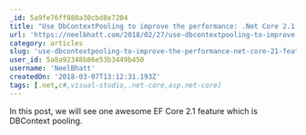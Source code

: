 ```yaml
---
_id: 5a9fe76ff080a30cbd8e7204
title: "Use DbContextPooling to improve the performance: .Net Core 2.1 feature"
url: 'https://neelbhatt.com/2018/02/27/use-dbcontextpooling-to-improve-the-performance-net-core-2-1-feature/'
category: articles
slug: 'use-dbcontextpooling-to-improve-the-performance-net-core-21-feature'
user_id: 5a8a92348b86e53b3449b450
username: 'NeelBhatt'
createdOn: '2018-03-07T13:12:31.193Z'
tags: [.net,c#,visual-studio,.net-core,asp.net-core]
---
```


In this post, we will see one awesome EF Core 2.1 feature which is DBContext pooling.
